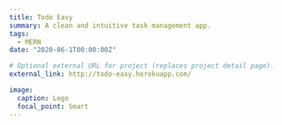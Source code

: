 ```yaml
---
title: Todo Easy
summary: A clean and intuitive task management app.
tags:
  - MERN
date: "2020-06-1T00:00:00Z"

# Optional external URL for project (replaces project detail page).
external_link: http://todo-easy.herokuapp.com/

image:
  caption: Logo
  focal_point: Smart
---
```

